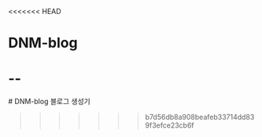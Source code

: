 <<<<<<< HEAD
# DNM-blog
--
=======
﻿# DNM-blog
블로그 생성기
>>>>>>> b7d56db8a908beafeb33714dd839f3efce23cb6f
